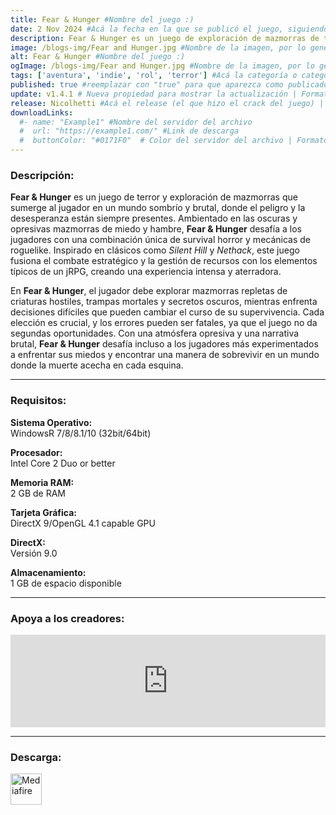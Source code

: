```yaml
---
title: Fear & Hunger #Nombre del juego :)
date: 2 Nov 2024 #Acá la fecha en la que se publicó el juego, siguiendo este formato: Dia "30", Mes "Oct", Año "2024" = como debe quedar: 30 Oct 2024
description: Fear & Hunger es un juego de exploración de mazmorras de terror ambientado en las oscuras y desesperanzadoras mazmorras de miedo y hambre. El juego es una mezcla de géneros entre survival horror y explorador de mazmorras, con influencias que van desde Silent Hill hasta Nethack. Incluye elementos de roguelike, además de una sólida base de jRPG. #Acá una mini descripción del juego
image: /blogs-img/Fear and Hunger.jpg #Nombre de la imagen, por lo general es exactamente el mismo nombre que el juego excluyendo lo ":" (Dos puntos)
alt: Fear & Hunger #Nombre del juego :)
ogImage: /blogs-img/Fear and Hunger.jpg #Nombre de la imagen, por lo general es exactamente el mismo nombre que el juego excluyendo lo ":" (Dos puntos)
tags: ['aventura', 'indie', 'rol', 'terror'] #Acá la categoría o categorías del juego, si es más de una se coloca en este formato: ['categoría1', 'categoría2']
published: true #reemplazar con "true" para que aparezca como publicado
update: v1.4.1 # Nueva propiedad para mostrar la actualización | Formato: v1.0.0
release: Nicolhetti #Acá el release (el que hizo el crack del juego) | Formato: Nicolhetti
downloadLinks:
  #- name: "Example1" #Nombre del servidor del archivo
  #  url: "https://example1.com/" #Link de descarga
  #  buttonColor: "#0171F0"  # Color del servidor del archivo | Formato hexadecimal | MediaFire: #0171F0 | Buzzheavier: #FF6600 |
---
```


<!--En VSCode seleccionando una palabra, por ejemplo: "Fear & Hunger" y apretando Ctrl+F2 se seleccionan todas las palabras iguales-->

### Descripción:
**Fear & Hunger** es un juego de terror y exploración de mazmorras que sumerge al jugador en un mundo sombrío y brutal, donde el peligro y la desesperanza están siempre presentes. Ambientado en las oscuras y opresivas mazmorras de miedo y hambre, **Fear & Hunger** desafía a los jugadores con una combinación única de survival horror y mecánicas de roguelike. Inspirado en clásicos como *Silent Hill* y *Nethack*, este juego fusiona el combate estratégico y la gestión de recursos con los elementos típicos de un jRPG, creando una experiencia intensa y aterradora.

En **Fear & Hunger**, el jugador debe explorar mazmorras repletas de criaturas hostiles, trampas mortales y secretos oscuros, mientras enfrenta decisiones difíciles que pueden cambiar el curso de su supervivencia. Cada elección es crucial, y los errores pueden ser fatales, ya que el juego no da segundas oportunidades. Con una atmósfera opresiva y una narrativa brutal, **Fear & Hunger** desafía incluso a los jugadores más experimentados a enfrentar sus miedos y encontrar una manera de sobrevivir en un mundo donde la muerte acecha en cada esquina.

<!--Prompt para Chat-GPT: Hazme una descripción para el juego "Fear & Hunger" y cada que menciones "Fear & Hunger" ponlo en negrita -->

---

### Requisitos:
**Sistema Operativo:**  
WindowsR 7/8/8.1/10 (32bit/64bit)

**Procesador:**  
Intel Core 2 Duo or better

**Memoria RAM:**  
2 GB de RAM

**Tarjeta Gráfica:**  
DirectX 9/OpenGL 4.1 capable GPU

**DirectX:**  
Versión 9.0

**Almacenamiento:**  
1 GB de espacio disponible

<!--Si falta o sobra un requisito se quita o se agrega manteniendo el mismo formato-->

---

### Apoya a los creadores:
<iframe src="https://store.steampowered.com/widget/1002300/" frameborder="0" style="background-color: transparent; width: 100% !important; aspect-ratio: 646 / 190;"></iframe>

<!--Reemplazar los numeros (AppID) del juego (en este caso 2668510) por el numero (AppID) correspondiente con el juego a publicar-->
<!--El AppID se encuentra en la URL del Juego en Steam-->

---

### Descarga:

[<img src="https://gist.github.com/cxmeel/0dbc95191f239b631c3874f4ccf114e2/raw/download.svg" alt="Mediafire" height="50" />](https://www.mediafire.com/file/rvk2x3vn9puhtju/Fear_%2526_Hunger_-_By_Nicolhetti_Projects.zip/file)

<!-- # se debe reemplazar por el link de descarga-->

<!--NOMBRE-DEL-SERVICIO se debe reemplazar por el servicio donde está subido el juego-->